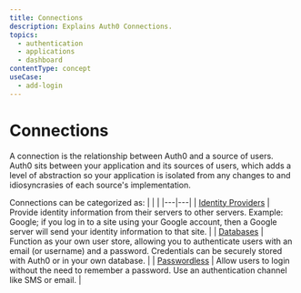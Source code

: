 ```yaml
---
title: Connections
description: Explains Auth0 Connections.
topics:
  - authentication
  - applications
  - dashboard
contentType: concept
useCase:
  - add-login
---
```

# Connections

A connection is the relationship between Auth0 and a source of users. Auth0 sits between your application and its sources of users, which adds a level of abstraction so your application is isolated from any changes to and idiosyncrasies of each source's implementation.

Connections can be categorized as:
| | |
|---|---|
| [Identity Providers](/connections/concept/identity-provider) | Provide identity information from their servers to other servers. Example: Google; if you log in to a site using your Google account, then a Google server will send your identity information to that site. |
| [Databases](/connections/concept/database-connection) | Function as your own user store, allowing you to authenticate users with an email (or username) and a password. Credentials can be securely stored with Auth0 or in your own database. |
| [Passwordless](/connections/concept/passwordless) | Allow users to login without the need to remember a password. Use an authentication channel like SMS or email. |
